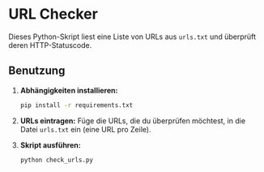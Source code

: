 # URL Checker

Dieses Python-Skript liest eine Liste von URLs aus `urls.txt` und überprüft deren HTTP-Statuscode.

## Benutzung

1.  **Abhängigkeiten installieren:**
    ```bash
    pip install -r requirements.txt
    ```

2.  **URLs eintragen:**
    Füge die URLs, die du überprüfen möchtest, in die Datei `urls.txt` ein (eine URL pro Zeile).

3.  **Skript ausführen:**
    ```bash
    python check_urls.py
    ```
